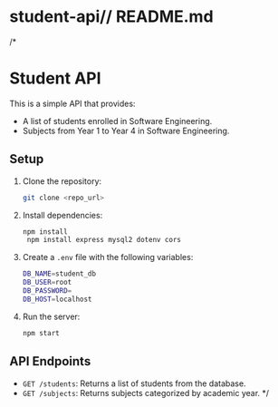 # student-api// README.md
/*
# Student API
This is a simple API that provides:
- A list of students enrolled in Software Engineering.
- Subjects from Year 1 to Year 4 in Software Engineering.

## Setup
1. Clone the repository:
   ```sh
   git clone <repo_url>
   ```
2. Install dependencies:
   ```sh
   npm install
    npm install express mysql2 dotenv cors
   ```
3. Create a `.env` file with the following variables:
   ```sh
   DB_NAME=student_db
   DB_USER=root
   DB_PASSWORD=
   DB_HOST=localhost
   ```
4. Run the server:
   ```sh
   npm start
   ```

## API Endpoints
- `GET /students`: Returns a list of students from the database.
- `GET /subjects`: Returns subjects categorized by academic year.
*/
